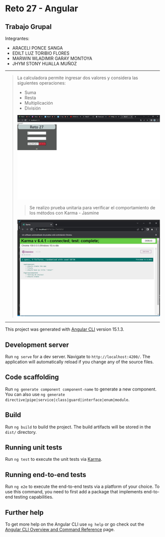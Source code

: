 # Reto 27 - Angular
## Trabajo Grupal
Integrantes:
- ARACELI PONCE SANGA
- EDILT LUZ TORIBIO FLORES
- MARWIN WLADIMIR GARAY MONTOYA
- JHYM STONY HUALLA MUÑOZ
* * *
> La calculadora permite ingresar dos valores y considera las siguientes operaciones:
> - Suma 
> - Resta
> - Multiplicación
> - División
> 
>![iNICIO](https://github.com/Gyvoem/Reto27-Angular/blob/master/src/assets/calculadora.jpg)
>
>>Se realizo prueba unitaria para verificar el comportamiento de los métodos con Karma - Jasmine
> 
>![iNICIO](https://github.com/Gyvoem/Reto27-Angular/blob/master/src/assets/karma.reto.jpg)
>
* * *
>
This project was generated with [Angular CLI](https://github.com/angular/angular-cli) version 15.1.3.

## Development server

Run `ng serve` for a dev server. Navigate to `http://localhost:4200/`. The application will automatically reload if you change any of the source files.

## Code scaffolding

Run `ng generate component component-name` to generate a new component. You can also use `ng generate directive|pipe|service|class|guard|interface|enum|module`.

## Build

Run `ng build` to build the project. The build artifacts will be stored in the `dist/` directory.

## Running unit tests

Run `ng test` to execute the unit tests via [Karma](https://karma-runner.github.io).

## Running end-to-end tests

Run `ng e2e` to execute the end-to-end tests via a platform of your choice. To use this command, you need to first add a package that implements end-to-end testing capabilities.

## Further help

To get more help on the Angular CLI use `ng help` or go check out the [Angular CLI Overview and Command Reference](https://angular.io/cli) page.
